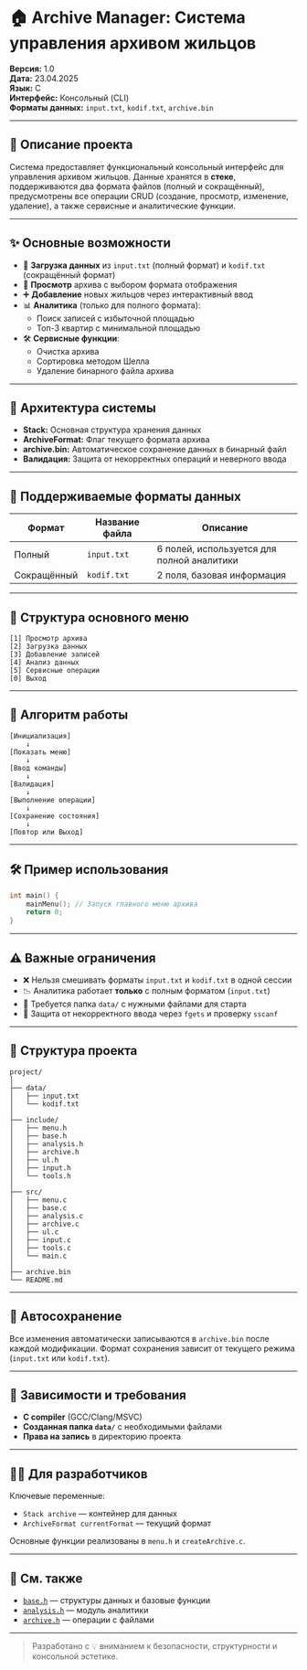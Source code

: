 ﻿# 🏠 Archive Manager: Система управления архивом жильцов

**Версия:** 1.0  
**Дата:** 23.04.2025  
**Язык:** C  
**Интерфейс:** Консольный (CLI)  
**Форматы данных:** `input.txt`, `kodif.txt`, `archive.bin`

---

## 📌 Описание проекта

Система предоставляет функциональный консольный интерфейс для управления архивом жильцов. Данные хранятся в **стеке**, поддерживаются два формата файлов (полный и сокращённый), предусмотрены все операции CRUD (создание, просмотр, изменение, удаление), а также сервисные и аналитические функции.

---

## ✨ Основные возможности

- 📂 **Загрузка данных** из `input.txt` (полный формат) и `kodif.txt` (сокращённый формат)
- 👀 **Просмотр** архива с выбором формата отображения
- ➕ **Добавление** новых жильцов через интерактивный ввод
- 📊 **Аналитика** (только для полного формата):
  - Поиск записей с избыточной площадью
  - Топ-3 квартир с минимальной площадью
- 🛠️ **Сервисные функции**:
  - Очистка архива
  - Сортировка методом Шелла
  - Удаление бинарного файла архива

---

## 🧱 Архитектура системы

- **Stack:** Основная структура хранения данных
- **ArchiveFormat:** Флаг текущего формата архива
- **archive.bin:** Автоматическое сохранение данных в бинарный файл
- **Валидация:** Защита от некорректных операций и неверного ввода

---

## 📁 Поддерживаемые форматы данных

| Формат     | Название файла | Описание                                   |
|------------|----------------|--------------------------------------------|
| Полный     | `input.txt`    | 6 полей, используется для полной аналитики |
| Сокращённый| `kodif.txt`    | 2 поля, базовая информация                 |

---

## 📌 Структура основного меню

```plaintext
[1] Просмотр архива
[2] Загрузка данных
[3] Добавление записей
[4] Анализ данных
[5] Сервисные операции
[0] Выход
```

---

## 🔁 Алгоритм работы

```plaintext
[Инициализация]
    ↓
[Показать меню]
    ↓
[Ввод команды]
    ↓
[Валидация]
    ↓
[Выполнение операции]
    ↓
[Сохранение состояния]
    ↓
[Повтор или Выход]
```

---

## 🛠 Пример использования

```c
int main() {
    mainMenu(); // Запуск главного меню архива
    return 0;
}
```

---

## ⚠️ Важные ограничения

- ❌ Нельзя смешивать форматы `input.txt` и `kodif.txt` в одной сессии
- 📉 Аналитика работает **только** с полным форматом (`input.txt`)
- 📁 Требуется папка `data/` с нужными файлами для старта
- 🛑 Защита от некорректного ввода через `fgets` и проверку `sscanf`

---

## 📂 Структура проекта

```
project/
│
├── data/
│   ├── input.txt
│   └── kodif.txt
│
├── include/
│   ├── menu.h
│   ├── base.h
│   ├── analysis.h
│   ├── archive.h
│   ├── ul.h
│   ├── input.h
│   └── tools.h
│
├── src/
│   ├── menu.c
│   ├── base.c
│   ├── analysis.c
│   ├── archive.c
│   ├── ul.c
│   ├── input.c
│   ├── tools.c
│   └── main.c
│
├── archive.bin
└── README.md
```

---

## 💾 Автосохранение

Все изменения автоматически записываются в `archive.bin` после каждой модификации. Формат сохранения зависит от текущего режима (`input.txt` или `kodif.txt`).

---

## 📌 Зависимости и требования

- **C compiler** (GCC/Clang/MSVC)
- **Созданная папка `data/`** с необходимыми файлами
- **Права на запись** в директорию проекта

---

## 🧑‍💻 Для разработчиков

Ключевые переменные:
- `Stack archive` — контейнер для данных
- `ArchiveFormat currentFormat` — текущий формат

Основные функции реализованы в `menu.h` и `createArchive.c`.

---

## 📎 См. также

- [`base.h`](./include/base.h) — структуры данных и базовые функции
- [`analysis.h`](./include/analysis.h) — модуль аналитики
- [`archive.h`](./include/archive.h) — операции с файлами

---

> Разработано с 💡 вниманием к безопасности, структурности и консольной эстетике.
